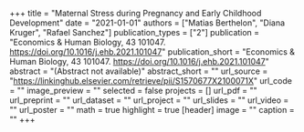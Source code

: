 +++
title = "Maternal Stress during Pregnancy and Early Childhood Development"
date = "2021-01-01"
authors = ["Matias Berthelon", "Diana Kruger", "Rafael Sanchez"]
publication_types = ["2"]
publication = "Economics & Human Biology, 43 101047. https://doi.org/10.1016/j.ehb.2021.101047"
publication_short = "Economics & Human Biology, 43 101047. https://doi.org/10.1016/j.ehb.2021.101047"
abstract = "(Abstract not available)"
abstract_short = ""
url_source = "https://linkinghub.elsevier.com/retrieve/pii/S1570677X2100071X"
url_code = ""
image_preview = ""
selected = false
projects = []
url_pdf = ""
url_preprint = ""
url_dataset = ""
url_project = ""
url_slides = ""
url_video = ""
url_poster = ""
math = true
highlight = true
[header]
image = ""
caption = ""
+++
